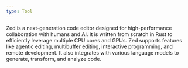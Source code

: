 ```yaml
---
type: Tool
---
```


Zed is a next-generation code editor designed for high-performance collaboration with humans and AI. It is written from scratch in Rust to efficiently leverage multiple CPU cores and GPUs. Zed supports features like agentic editing, multibuffer editing, interactive programming, and remote development. It also integrates with various language models to generate, transform, and analyze code.
